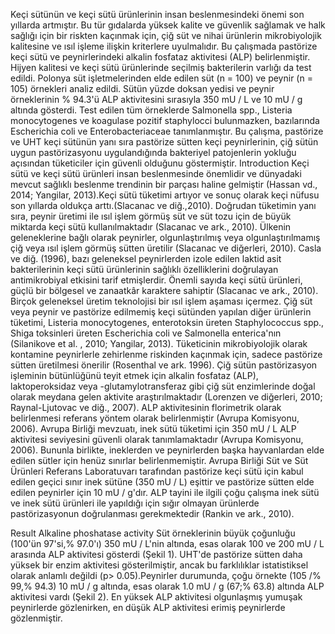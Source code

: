 Keçi sütünün ve keçi sütü ürünlerinin insan beslenmesindeki önemi son yıllarda artmıştır.
Bu tür gıdalarda yüksek kalite ve güvenlik sağlamak ve halk sağlığı için bir riskten kaçınmak için, çiğ süt ve nihai ürünlerin mikrobiyolojik kalitesine ve ısıl işleme ilişkin kriterlere uyulmalıdır.
Bu çalışmada pastörize keçi sütü ve peynirlerindeki alkalin fosfataz aktivitesi (ALP) belirlenmiştir. Hijyen kalitesi ve keçi sütü ürünlerinde seçilmiş bakterilerin varlığı da test edildi.
Polonya süt işletmelerinden elde edilen süt (n = 100) ve peynir (n = 105) örnekleri analiz edildi.
Sütün yüzde doksan yedisi ve peynir örneklerinin %  94.3'ü ALP aktivitesini sırasıyla 350 mU / L ve 10 mU / g altında gösterdi.
Test edilen tüm örneklerde Salmonella spp., Listeria monocytogenes ve koagulase pozitif staphylocci bulunmazken, bazılarında Escherichia coli ve Enterobacteriaceae tanımlanmıştır.
Bu çalışma, pastörize ve UHT keçi sütünün yanı sıra pastörize sütten keçi peynirlerinin, çiğ sütün uygun pastörizasyonu uygulandığında bakteriyel patojenlerin yokluğu açısından tüketiciler için güvenli olduğunu göstermiştir.
Introduction
Keçi sütü ve keçi sütü ürünleri insan beslenmesinde önemlidir ve dünyadaki mevcut sağlıklı beslenme trendinin bir parçası haline gelmiştir (Hassan vd., 2014; Yangilar, 2013).Keçi sütü tüketimi artıyor ve sonuç olarak keçi nüfusu son yıllarda oldukça arttı.(Slacanac ve diğ.,2010).
Doğrudan tüketimin yanı sıra, peynir üretimi ile ısıl işlem görmüş süt ve süt tozu için de büyük miktarda keçi sütü kullanılmaktadır (Slacanac ve ark., 2010). Ülkenin geleneklerine bağlı olarak peynirler, olgunlaştırılmış veya olgunlaştırılmamış çiğ veya ısıl işlem görmüş sütten üretilir (Slacanac ve diğerleri, 2010). Casla ve diğ. (1996), bazı geleneksel peynirlerden izole edilen laktid asit bakterilerinin keçi sütü ürünlerinin sağlıklı özelliklerini doğrulayan antimikrobiyal etkisini tarif etmişlerdir. Önemli sayıda keçi sütü ürünleri, güçlü bir bölgesel ve zanaatkâr karaktere sahiptir (Slacanac ve ark., 2010). Birçok geleneksel üretim teknolojisi bir ısıl işlem aşaması içermez. Çiğ süt veya peynir ve pastörize edilmemiş keçi sütünden yapılan diğer ürünlerin tüketimi, Listeria monocytogenes, enterotoksin üreten Staphylococcus spp., Shiga toksinleri üreten Escherichia coli ve Salmonella enterica'nın (Silanikove et al. , 2010; Yangilar, 2013). Tüketicinin mikrobiyolojik olarak kontamine peynirlerle zehirlenme riskinden kaçınmak için, sadece pastörize sütten üretilmesi önerilir (Rosenthal ve ark. 1996).
Çiğ sütün pastörizasyon işleminin bütünlüğünü teyit etmek için alkalin fosfataz (ALP), laktoperoksidaz veya -glutamylotransferaz gibi çiğ süt enzimlerinde doğal olarak meydana gelen aktivite araştırılmaktadır (Lorenzen ve diğerleri, 2010; Raynal-Ljutovac ve diğ., 2007). ALP aktivitesinin florimetrik olarak belirlenmesi referans yöntem olarak belirlenmiştir (Avrupa Komisyonu, 2006). Avrupa Birliği mevzuatı, inek sütü tüketimi için 350 mU / L ALP aktivitesi seviyesini güvenli olarak tanımlamaktadır (Avrupa Komisyonu, 2006).
Bununla birlikte, ineklerden ve peynirlerden başka hayvanlardan elde edilen sütler için henüz sınırlar belirlenmemiştir. Avrupa Birliği Süt ve Süt Ürünleri Referans Laboratuvarı tarafından pastörize keçi sütü için kabul edilen geçici sınır inek sütüne (350 mU / L) eşittir ve pastörize sütten elde edilen peynirler için 10 mU / g'dır. ALP tayini ile ilgili çoğu çalışma inek sütü ve inek sütü ürünleri ile yapıldığı için sığır olmayan ürünlerde pastörizasyonun doğrulanması gerekmektedir (Rankin ve ark., 2010).


Result 
Alkaline phoshatase activity
Süt örneklerinin büyük çoğunluğu (100'ün 97'si,% 97.0'ı) 350 mU / L'nin altında, esas olarak 100 ve 200 mU / L arasında ALP aktivitesi gösterdi (Şekil 1). UHT'de pastörize sütten daha yüksek bir enzim aktivitesi gösterilmiştir, ancak bu farklılıklar istatistiksel olarak anlamlı değildi (p> 0.05).Peynirler durumunda, çoğu örnekte (105 /% 99,% 94.3) 10 mU / g altında, esas olarak 1.0 mU / g (67;% 63.8) altında ALP aktivitesi vardı (Şekil 2). En yüksek ALP aktivitesi olgunlaşmış yumuşak peynirlerde gözlenirken, en düşük ALP aktivitesi erimiş peynirlerde gözlenmiştir.
